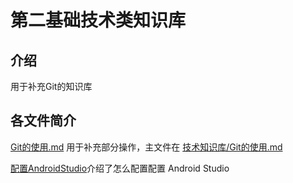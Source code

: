 # 第二基础技术类知识库
## 介绍
用于补充Git的知识库

## 各文件简介
[Git的使用.md](Git的使用.md) 用于补充部分操作，主文件在 [技术知识库/Git的使用.md](https://gitee.com/SMBU-POLARBEAR/knowledge_base/blob/master/Git%E7%9A%84%E4%BD%BF%E7%94%A8.md)

[配置AndroidStudio](配置AndroidStudio.md)介绍了怎么配置配置 Android Studio